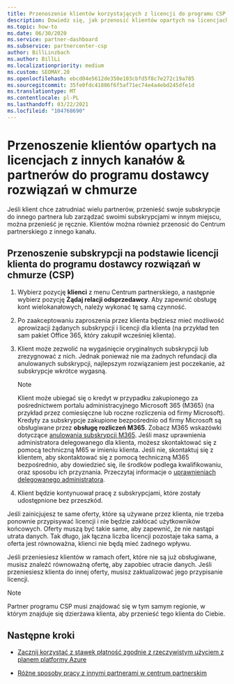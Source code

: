 ```yaml
---
title: Przenoszenie klientów korzystających z licencji do programu CSP
description: Dowiedz się, jak przenosić klientów opartych na licencjach z innych kanałów lub innego partnera do programu w programie partnerskim przy użyciu dostawcy rozwiązań w chmurze.
ms.topic: how-to
ms.date: 06/30/2020
ms.service: partner-dashboard
ms.subservice: partnercenter-csp
author: BillLinzbach
ms.author: BillLi
ms.localizationpriority: medium
ms.custom: SEOMAY.20
ms.openlocfilehash: ebcd04e5612de350e103cbfd5f8c7e272c19a785
ms.sourcegitcommit: 35fe0fdc41886f6f5af71ec74e4a4ebd245dfe1d
ms.translationtype: MT
ms.contentlocale: pl-PL
ms.lasthandoff: 03/22/2021
ms.locfileid: "104768690"
---
```

# <a name="move-license-based-customers-from-other-channels--partners-to-the-cloud-solution-provider-program"></a>Przenoszenie klientów opartych na licencjach z innych kanałów & partnerów do programu dostawcy rozwiązań w chmurze

Jeśli klient chce zatrudniać wielu partnerów, przenieść swoje subskrypcje do innego partnera lub zarządzać swoimi subskrypcjami w innym miejscu, można przenieść je ręcznie. Klientów można również przenosić do Centrum partnerskiego z innego kanału.

## <a name="move-your-customers-license-based-subscriptions-to-the-cloud-solution-provider-program-csp"></a>Przenoszenie subskrypcji na podstawie licencji klienta do programu dostawcy rozwiązań w chmurze (CSP)

1. Wybierz pozycję **klienci** z menu Centrum partnerskiego, a następnie wybierz pozycję **Żądaj relacji odsprzedawcy**. Aby zapewnić obsługę kont wielokanałowych, należy wykonać tę samą czynność.

2. Po zaakceptowaniu zaproszenia przez klienta będziesz mieć możliwość aprowizacji żądanych subskrypcji i licencji dla klienta (na przykład ten sam pakiet Office 365, który zakupił wcześniej klienta).

3. Klient może zezwolić na wygaśnięcie oryginalnych subskrypcji lub zrezygnować z nich. Jednak ponieważ nie ma żadnych refundacji dla anulowanych subskrypcji, najlepszym rozwiązaniem jest poczekanie, aż subskrypcje wkrótce wygasną.


   >[!NOTE]
   >Klient może ubiegać się o kredyt w przypadku zakupionego za pośrednictwem portalu administracyjnego Microsoft 365 (M365) (na przykład przez comiesięczne lub roczne rozliczenia od firmy Microsoft). Kredyty za subskrypcje zakupione bezpośrednio od firmy Microsoft są obsługiwane przez **obsługę rozliczeń M365**. Zobacz M365 wskazówki dotyczące [anulowania subskrypcji M365](/microsoft-365/commerce/subscriptions/cancel-your-subscription). Jeśli masz uprawnienia administratora delegowanego dla klienta, możesz skontaktować się z pomocą techniczną M65 w imieniu klienta. Jeśli nie, skontaktuj się z klientem, aby skontaktować się z pomocą techniczną M365 bezpośrednio, aby dowiedzieć się, ile środków podlega kwalifikowaniu, oraz sposobu ich przyznania. Przeczytaj informacje o [uprawnieniach delegowanego administratora](customers-revoke-admin-privileges.md).


4. Klient będzie kontynuował pracę z subskrypcjami, które zostały udostępnione bez przeszkód.

Jeśli zainicjujesz te same oferty, które są używane przez klienta, nie trzeba ponownie przypisywać licencji i nie będzie zakłócać użytkowników końcowych. Oferty muszą być takie same, aby zapewnić, że nie nastąpi utrata danych. Tak długo, jak łączna liczba licencji pozostaje taka sama, a oferta jest równoważna, klienci nie będą mieć żadnego wpływu.

Jeśli przeniesiesz klientów w ramach ofert, które nie są już obsługiwane, musisz znaleźć równoważną ofertę, aby zapobiec utracie danych. Jeśli przeniesiesz klienta do innej oferty, musisz zaktualizować jego przypisanie licencji.

>[!NOTE]
> Partner programu CSP musi znajdować się w tym samym regionie, w którym znajduje się dzierżawa klienta, aby przenieść tego klienta do Ciebie.

## <a name="next-steps"></a>Następne kroki

- [Zacznij korzystać z stawek płatność zgodnie z rzeczywistym użyciem z planem platformy Azure](azure-plan-get-started.md)
 

- [Różne sposoby pracy z innymi partnerami w centrum partnerskim](work-with-other-partners.md)